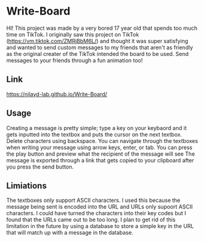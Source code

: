 # Write-Board
HI!
This project was made by a very bored 17 year old that spends too much time on TikTok. I originally saw this project on TikTok (https://vm.tiktok.com/ZMRjBbM6L/) and thought it was super satisfying and wanted to send custom messages to my friends that aren't as friendly as the original creater of the TikTok intended the board to be used. Send messages to your friends through a fun animation too!

## Link
https://nilayd-lab.github.io/Write-Board/

## Usage
Creating a message is pretty simple; type a key on your keybaord and it gets inputted into the textbox and puts the cursor on the next textbox. Delete characters using backspace.
You can navigate through the textboxes when writing your message using arrow keys, enter, or tab.
You can press the play button and preview what the recipient of the message will see 
The message is exported through a link that gets copied to your clipboard after you press the send button. 

## Limiations
The textboxes only support ASCII characters. I used this because the message being sent is encoded into the URL and URLs only supoort ASCII characters. I could have turned the characters into their key codes but I found that the URLs came out to be too long. I plan to get rid of this limitation in the future by using a database to store a simple key in the URL that will match up with a message in the database.
